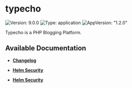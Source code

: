 # typecho

![Version: 9.0.0](https://img.shields.io/badge/Version-9.0.0-informational?style=flat-square) ![Type: application](https://img.shields.io/badge/Type-application-informational?style=flat-square) ![AppVersion: "1.2.0"](https://img.shields.io/badge/AppVersion-"1.2.0"-informational?style=flat-square)

Typecho is a PHP Blogging Platform.

## Available Documentation

- [**Changelog**](CHANGELOG)

- [**Helm Security**](container-security)

- [**Helm Security**](helm-security)

